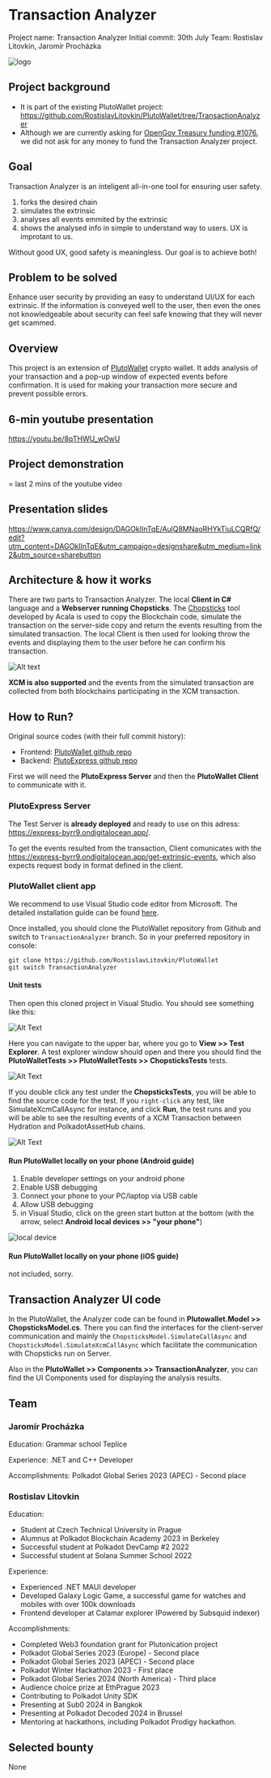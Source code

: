 # Transaction Analyzer

Project name: Transaction Analyzer
Initial commit: 30th July
Team: Rostislav Litovkin, Jaromír Procházka

![logo](./images/plutowalleticon.png)

## Project background

- It is part of the existing PlutoWallet project: https://github.com/RostislavLitovkin/PlutoWallet/tree/TransactionAnalyzer
- Although we are currently asking for [OpenGov Treasury funding #1076](https://polkadot.polkassembly.io/referenda/1076), we did not ask for any money to fund the Transaction Analyzer project.

## Goal

Transaction Analyzer is an inteligent all-in-one tool for ensuring user safety.
1) forks the desired chain
2) simulates the extrinsic
3) analyses all events emmited by the extrinsic
4) shows the analysed info in simple to understand way to users. UX is improtant to us.

Without good UX, good safety is meaningless. Our goal is to achieve both!

## Problem to be solved

Enhance user security by providing an easy to understand UI/UX for each extrinsic. If the information is conveyed well to the user, then even the ones not knowledgeable about security can feel safe knowing that they will never get scammed.

## Overview

This project is an extension of [PlutoWallet](https://github.com/RostislavLitovkin/PlutoWallet/tree/TransactionAnalyzer) crypto wallet. It adds analysis of your transaction and a pop-up window of expected events before confirmation. It is used for making your transaction more secure and prevent possible errors.

## 6-min youtube presentation

https://youtu.be/8qTHWU_wOwU

## Project demonstration

= last 2 mins of the youtube video

## Presentation slides

https://www.canva.com/design/DAGOkIInTqE/AulQ8MNaoRHYkTiuLCQRfQ/edit?utm_content=DAGOkIInTqE&utm_campaign=designshare&utm_medium=link2&utm_source=sharebutton

## Architecture & how it works

There are two parts to Transaction Analyzer. The local **Client in C#** language and a **Webserver running Chopsticks**. The [Chopsticks](https://github.com/AcalaNetwork/chopsticks) tool developed by Acala is used to copy the Blockchain code, simulate the transaction on the server-side copy and return the events resulting from the simulated transaction. The local Client is then used for looking throw the events and displaying them to the user before he can confirm his transaction.

![Alt text](./images/architecture.png)

**XCM is also supported** and the events from the simulated transaction are collected from both blockchains participating in the XCM transaction.

## How to Run?

Original source codes (with their full commit history):

- Frontend: [PlutoWallet github repo](https://github.com/RostislavLitovkin/PlutoWallet/tree/TransactionAnalyzer)
- Backend: [PlutoExpress github repo](https://github.com/rostislavlitovkin/plutoexpress)

First we will need the **PlutoExpress Server** and then the **PlutoWallet Client** to communicate with it.

### PlutoExpress Server

The Test Server is **already deployed** and ready to use on this adress: https://express-byrr9.ondigitalocean.app/.

To get the events resulted from the transaction, Client comunicates with the https://express-byrr9.ondigitalocean.app/get-extrinsic-events, which also expects request body in format defined in the client.

### PlutoWallet client app

We recommend to use Visual Studio code editor from Microsoft. The detailed installation guide can be found [here](https://learn.microsoft.com/en-us/visualstudio/install/install-visual-studio?view=vs-2022).

Once installed, you should clone the PlutoWallet repository from Github and switch to `TransactionAnalyzer` branch. So in your preferred repository in console:

```
git clone https://github.com/RostislavLitovkin/PlutoWallet
git switch TransactionAnalyzer
```

#### Unit tests

Then open this cloned project in Visual Studio. You should see something like this:

![Alt Text](./images/opened_plutowallet.png)

Here you can navigate to the upper bar, where you go to **View >> Test Explorer**. A test explorer window should open and there you should find the **PlutoWalletTests >> PlutoWalletTests >> ChopsticksTests** tests.

![Alt Text](./images/tests_location.png)

If you double click any test under the **ChopsticksTests**, you will be able to find the source code for the test. If you `right-click` any test, like SimulateXcmCallAsync for instance, and click **Run**, the test runs and you will be able to see the resulting events of a XCM Transaction between Hydration and PolkadotAssetHub chains.

![Alt Text](./images/run_test.png)

#### Run PlutoWallet locally on your phone (Android guide)

1) Enable developer settings on your android phone
2) Enable USB debugging
3) Connect your phone to your PC/laptop via USB cable
4) Allow USB debugging
5) in Visual Studio, click on the green start button at the bottom (with the arrow, select **Android local devices >> "your phone"**)

![local device](./images/localdevice.png)

#### Run PlutoWallet locally on your phone (iOS guide)

not included, sorry.

## Transaction Analyzer UI code

In the PlutoWallet, the Analyzer code can be found in **Plutowallet.Model >> ChopsticksModel.cs**. There you can find the interfaces for the client-server communication and mainly the `ChopsticksModel.SimulateCallAsync` and `ChopsticksModel.SimulateXcmCallAsync` which facilitate the communication with Chopsticks run on Server.

Also in the **PlutoWallet >> Components >> TransactionAnalyzer**, you can find the UI Components used for displaying the analysis results.

## Team

### Jaromír Procházka
Education: Grammar school Teplice

Experience: .NET and C++ Developer

Accomplishments: Polkadot Global Series 2023 (APEC) - Second place

### Rostislav Litovkin
Education:
- Student at Czech Technical University in Prague
- Alumnus at Polkadot Blockchain Academy 2023 in Berkeley
- Successful student at Polkadot DevCamp #2 2022
- Successful student at Solana Summer School 2022

Experience:
- Experienced .NET MAUI developer
- Developed Galaxy Logic Game, a successful game for watches and mobiles with over 100k downloads
- Frontend developer at Calamar explorer (Powered by Subsquid indexer)

Accomplishments:
- Completed Web3 foundation grant for Plutonication project
- Polkadot Global Series 2023 (Europe) - Second place
- Polkadot Global Series 2023 (APEC) - Second place
- Polkadot Winter Hackathon 2023 - First place
- Polkadot Global Series 2024 (North America) - Third place
- Audience choice prize at EthPrague 2023
- Contributing to Polkadot Unity SDK
- Presenting at Sub0 2024 in Bangkok
- Presenting at Polkadot Decoded 2024 in Brussel
- Mentoring at hackathons, including Polkadot Prodigy hackathon.

## Selected bounty

None


